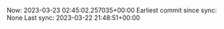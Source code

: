 Now: 2023-03-23 02:45:02.257035+00:00 Earliest commit since sync: None Last sync: 2023-03-22 21:48:51+00:00
